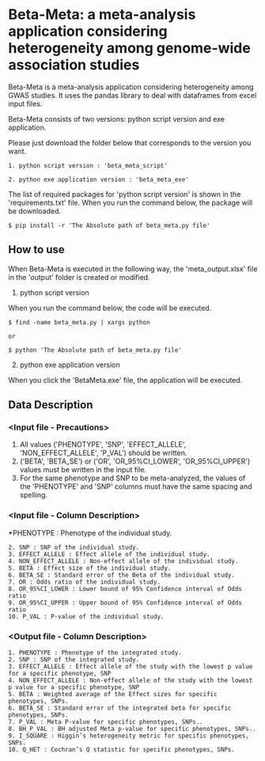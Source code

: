 # Beta-Meta: a meta-analysis application considering heterogeneity among genome-wide association studies

Beta-Meta is a meta-analysis application considering heterogeneity among GWAS studies. It uses the pandas library to deal with dataframes from excel input files.

Beta-Meta consists of two versions: python script version and exe application.

Please just download the folder below that corresponds to the version you want.
	
	1. python script version : 'beta_meta_script'
	
	2. python exe application version : 'beta_meta_exe'

The list of required packages for 'python script version' is shown in the 'requirements.txt' file. When you run the command below, the package will be downloaded.

	$ pip install -r 'The Absolute path of beta_meta.py file'

## How to use

When Beta-Meta is executed in the following way, the 'meta_output.xlsx' file in the 'output' folder is created or modified.

1. python script version

When you run the command below, the code will be executed.

	$ find -name beta_meta.py | xargs python

	or

	$ python 'The Absolute path of beta_meta.py file'

2. python exe application version

When you click the 'BetaMeta.exe' file, the application will be executed. 


## Data Description

### <Input file - Precautions>
1. All values ('PHENOTYPE', 'SNP', 'EFFECT_ALLELE', 'NON_EFFECT_ALLELE', 'P_VAL') should be written.
2. ('BETA', 'BETA_SE') or ('OR', 'OR_95%CI_LOWER', 'OR_95%CI_UPPER') values must be written in the input file.
3. For the same phenotype and SNP to be meta-analyzed, the values of the 'PHENOTYPE' and 'SNP' columns must have the same spacing and spelling.


### <Input file - Column Description>
	
*<span style='background-color: #f6f8fa'>PHENOTYPE</span> : Phenotype of the individual study.
	
	2. SNP : SNP of the individual study.
	3. EFFECT_ALLELE : Effect allele of the individual study.
	4. NON_EFFECT_ALLELE : Non-effect allele of the individual study.
	5. BETA : Effect size of the individual study.
	6. BETA_SE : Standard error of the Beta of the individual study.
	7. OR : Odds ratio of the individual study.
	8. OR_95%CI_LOWER : Lower bound of 95% Confidence interval of Odds ratio
	9. OR_95%CI_UPPER : Upper bound of 95% Confidence interval of Odds ratio  
	10. P_VAL : P-value of the individual study.

### <Output file - Column Description>
	1. PHENOTYPE : Phenotype of the integrated study.
	2. SNP : SNP of the integrated study.
	3. EFFECT_ALLELE : Effect allele of the study with the lowest p value for a specific phenotype, SNP
	4. NON_EFFECT_ALLELE : Non-effect allele of the study with the lowest p value for a specific phenotype, SNP
	5. BETA : Weighted average of the Effect sizes for specific phenotypes, SNPs.
	6. BETA_SE : Standard error of the integrated beta for specific phenotypes, SNPs.
	7. P_VAL : Meta P-value for specific phenotypes, SNPs..
	8. BH_P_VAL : BH adjusted Meta p-value for specific phenotypes, SNPs..
	9. I_SQUARE : Higgin’s heterogeneity metric for specific phenotypes, SNPs.
	10. Q_HET : Cochran’s Q statistic for specific phenotypes, SNPs.
